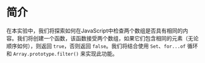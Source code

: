 # 简介

在本实验中，我们将探索如何在JavaScript中检查两个数组是否具有相同的内容。我们将创建一个函数，该函数接受两个数组，如果它们包含相同的元素（无论顺序如何），则返回 `true`，否则返回 `false`。我们将结合使用 `Set`、`for...of` 循环和 `Array.prototype.filter()` 来实现此功能。
